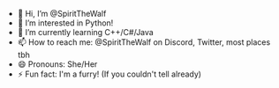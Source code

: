 - 👋 Hi, I’m @SpiritTheWalf
- 👀 I’m interested in Python! 
- 🌱 I’m currently learning C++/C#/Java
- 📫 How to reach me: @SpiritTheWalf on Discord, Twitter, most places tbh
- 😄 Pronouns: She/Her
- ⚡ Fun fact: I'm a furry! (If you couldn't tell already)

<!---
SpiritTheWalf/SpiritTheWalf is a ✨ special ✨ repository because its `README.md` (this file) appears on your GitHub profile.
You can click the Preview link to take a look at your changes.
--->
